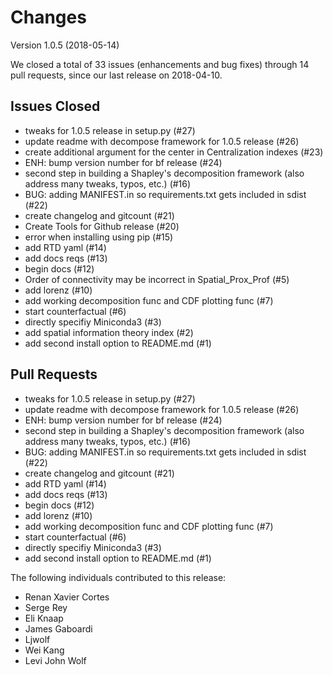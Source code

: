 # Changes

Version 1.0.5 (2018-05-14)

We closed a total of 33 issues (enhancements and bug fixes) through 14 pull requests, since our last release on 2018-04-10.

## Issues Closed
  - tweaks for 1.0.5 release in setup.py (#27)
  - update readme with decompose framework for 1.0.5 release (#26)
  - create additional argument for the center in Centralization indexes (#23)
  - ENH: bump version number for bf release (#24)
  -  second step in building a Shapley's decomposition framework (also address many tweaks, typos, etc.) (#16)
  - BUG: adding MANIFEST.in so requirements.txt gets included in sdist (#22)
  - create changelog and gitcount (#21)
  - Create Tools for Github release (#20)
  - error when installing using pip (#15)
  - add RTD yaml (#14)
  - add docs reqs (#13)
  - begin docs (#12)
  - Order of connectivity may be incorrect in Spatial_Prox_Prof (#5)
  - add lorenz (#10)
  - add working decomposition func and CDF plotting func (#7)
  - start counterfactual (#6)
  - directly specifiy Miniconda3 (#3)
  - add spatial information theory index (#2)
  - add second install option to README.md (#1)

## Pull Requests
  - tweaks for 1.0.5 release in setup.py (#27)
  - update readme with decompose framework for 1.0.5 release (#26)
  - ENH: bump version number for bf release (#24)
  -  second step in building a Shapley's decomposition framework (also address many tweaks, typos, etc.) (#16)
  - BUG: adding MANIFEST.in so requirements.txt gets included in sdist (#22)
  - create changelog and gitcount (#21)
  - add RTD yaml (#14)
  - add docs reqs (#13)
  - begin docs (#12)
  - add lorenz (#10)
  - add working decomposition func and CDF plotting func (#7)
  - start counterfactual (#6)
  - directly specifiy Miniconda3 (#3)
  - add second install option to README.md (#1)

The following individuals contributed to this release:

  - Renan Xavier Cortes
  - Serge Rey
  - Eli Knaap
  - James Gaboardi
  - Ljwolf
  - Wei Kang
  - Levi John Wolf